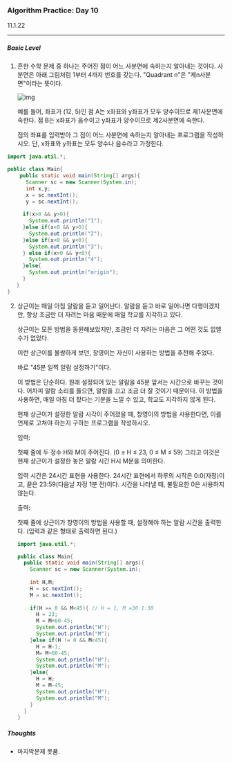 <h3>Algorithm Practice: Day 10</h3> 

11.1.22

-------

<h5>Basic Level</h5>

1. 흔한 수학 문제 중 하나는 주어진 점이 어느 사분면에 속하는지 알아내는 것이다. 사분면은 아래 그림처럼 1부터 4까지 번호를 갖는다. "Quadrant n"은 "제n사분면"이라는 뜻이다.

   ![img](https://onlinejudgeimages.s3-ap-northeast-1.amazonaws.com/problem/14681/1.png)

   예를 들어, 좌표가 (12, 5)인 점 A는 x좌표와 y좌표가 모두 양수이므로 제1사분면에 속한다. 점 B는 x좌표가 음수이고 y좌표가 양수이므로 제2사분면에 속한다.

   점의 좌표를 입력받아 그 점이 어느 사분면에 속하는지 알아내는 프로그램을 작성하시오. 단, x좌표와 y좌표는 모두 양수나 음수라고 가정한다.

```java
import java.util.*;

public class Main{
    public static void main(String[] args){
      Scanner sc = new Scanner(System.in);
      int x,y;
      x = sc.nextInt();
      y = sc.nextInt();
     
     if(x>0 && y>0){
       System.out.println("1");
     }else if(x<0 && y>0){
       System.out.println("2");
     }else if(x<0 && y<0){
       System.out.println("3");
     } else if(x>0 && y<0){
       System.out.println("4");
     }else{
       System.out.println("origin");
     }
   }
}
```



2. 상근이는 매일 아침 알람을 듣고 일어난다. 알람을 듣고 바로 일어나면 다행이겠지만, 항상 조금만 더 자려는 마음 때문에 매일 학교를 지각하고 있다.

   상근이는 모든 방법을 동원해보았지만, 조금만 더 자려는 마음은 그 어떤 것도 없앨 수가 없었다.

   이런 상근이를 불쌍하게 보던, 창영이는 자신이 사용하는 방법을 추천해 주었다.

   바로 "45분 일찍 알람 설정하기"이다.

   이 방법은 단순하다. 원래 설정되어 있는 알람을 45분 앞서는 시간으로 바꾸는 것이다. 어차피 알람 소리를 들으면, 알람을 끄고 조금 더 잘 것이기 때문이다. 이 방법을 사용하면, 매일 아침 더 잤다는 기분을 느낄 수 있고, 학교도 지각하지 않게 된다.

   현재 상근이가 설정한 알람 시각이 주어졌을 때, 창영이의 방법을 사용한다면, 이를 언제로 고쳐야 하는지 구하는 프로그램을 작성하시오.

   

   입력:

   첫째 줄에 두 정수 H와 M이 주어진다. (0 ≤ H ≤ 23, 0 ≤ M ≤ 59) 그리고 이것은 현재 상근이가 설정한 놓은 알람 시간 H시 M분을 의미한다.

   입력 시간은 24시간 표현을 사용한다. 24시간 표현에서 하루의 시작은 0:0(자정)이고, 끝은 23:59(다음날 자정 1분 전)이다. 시간을 나타낼 때, 불필요한 0은 사용하지 않는다.

   

   출력:

   첫째 줄에 상근이가 창영이의 방법을 사용할 때, 설정해야 하는 알람 시간을 출력한다. (입력과 같은 형태로 출력하면 된다.)

   ```java
   import java.util.*;
   
   public class Main{
     public static void main(String[] args){
       Scanner sc = new Scanner(System.in);
       
       int H,M;
       H = sc.nextInt();
       M = sc.nextInt();
       
       if(H == 0 && M<45){ // H = 1, M =30 1:30
         H = 23;
         M = M+60-45;
         System.out.println("H");
         System.out.println("M");
       }else if(H != 0 && M<45){
         H = H-1;
         M= M+60-45;
         System.out.println("H");
         System.out.println("M");
       }else{
         H = H;
         M = M-45;
         System.out.println("H");
         System.out.println("M");
       }
     }
   }
   ```

<h5>Thoughts</h5>

- 마지막문제 못품.

